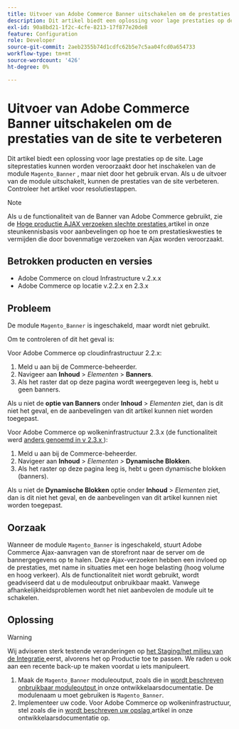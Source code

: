 ```yaml
---
title: Uitvoer van Adobe Commerce Banner uitschakelen om de prestaties van de site te verbeteren
description: Dit artikel biedt een oplossing voor lage prestaties op de site. De lage plaatsprestaties kunnen worden veroorzaakt door de module &grave; Magento_Banner' die wordt toegelaten maar niet wordt gebruikt. Als u de uitvoer van de module uitschakelt, kunnen de prestaties van de site verbeteren. Controleer het artikel voor resolutiestappen.
exl-id: 90a8bd21-1f2c-4cfe-8213-17f877e20de8
feature: Configuration
role: Developer
source-git-commit: 2aeb2355b74d1cdfc62b5e7c5aa04fcd0a654733
workflow-type: tm+mt
source-wordcount: '426'
ht-degree: 0%

---
```


# Uitvoer van Adobe Commerce Banner uitschakelen om de prestaties van de site te verbeteren

Dit artikel biedt een oplossing voor lage prestaties op de site. Lage siteprestaties kunnen worden veroorzaakt door het inschakelen van de module `Magento_Banner` , maar niet door het gebruik ervan. Als u de uitvoer van de module uitschakelt, kunnen de prestaties van de site verbeteren. Controleer het artikel voor resolutiestappen.

>[!NOTE]
>
>Als u de functionaliteit van de Banner van Adobe Commerce gebruikt, zie de [ Hoge productie AJAX verzoeken slechte prestaties ](/help/troubleshooting/miscellaneous/high-throughput-ajax-requests-cause-poor-performance.md) artikel in onze steunkennisbasis voor aanbevelingen op hoe te om prestatieskwesties te vermijden die door bovenmatige verzoeken van Ajax worden veroorzaakt.

## Betrokken producten en versies

* Adobe Commerce on cloud Infrastructure v.2.x.x
* Adobe Commerce op locatie v.2.2.x en 2.3.x

## Probleem

De module `Magento_Banner` is ingeschakeld, maar wordt niet gebruikt.

Om te controleren of dit het geval is:

Voor Adobe Commerce op cloudinfrastructuur 2.2.x:

1. Meld u aan bij de Commerce-beheerder.
1. Navigeer aan **Inhoud** > *Elementen* > **Banners**.
1. Als het raster dat op deze pagina wordt weergegeven leeg is, hebt u geen banners.

Als u niet de **optie van Banners** onder **Inhoud** > *Elementen* ziet, dan is dit niet het geval, en de aanbevelingen van dit artikel kunnen niet worden toegepast.

Voor Adobe Commerce op wolkeninfrastructuur 2.3.x (de functionaliteit werd [ anders genoemd in v 2.3.x ](https://commerce-docs.github.io/devdocs-archive/2.3/guides/v2.3/release-notes/ReleaseNotes2.3.0Commerce.html#banner-now-dynamic-block)):

1. Meld u aan bij de Commerce-beheerder.
1. Navigeer aan **Inhoud** > *Elementen >* **Dynamische Blokken**.
1. Als het raster op deze pagina leeg is, hebt u geen dynamische blokken (banners).

Als u niet de **Dynamische Blokken** optie onder **Inhoud** > *Elementen* ziet, dan is dit niet het geval, en de aanbevelingen van dit artikel kunnen niet worden toegepast.

## Oorzaak

Wanneer de module `Magento_Banner` is ingeschakeld, stuurt Adobe Commerce Ajax-aanvragen van de storefront naar de server om de bannergegevens op te halen. Deze Ajax-verzoeken hebben een invloed op de prestaties, met name in situaties met een hoge belasting (hoog volume en hoog verkeer). Als de functionaliteit niet wordt gebruikt, wordt geadviseerd dat u de moduleoutput onbruikbaar maakt. Vanwege afhankelijkheidsproblemen wordt het niet aanbevolen de module uit te schakelen.

## Oplossing

>[!WARNING]
>
>Wij adviseren sterk testende veranderingen op [ het Staging/het milieu van de Integratie ](/help/announcements/adobe-commerce-announcements/integration-environment-enhancement-request-pro-and-starter.md) eerst, alvorens het op Productie toe te passen. We raden u ook aan een recente back-up te maken voordat u iets manipuleert.

1. Maak de `Magento_Banner` moduleoutput, zoals die in [ wordt beschreven onbruikbaar moduleoutput ](https://experienceleague.adobe.com/nl/docs/commerce-operations/configuration-guide/files/disable-module-output) in onze ontwikkelaarsdocumentatie. De modulenaam u moet gebruiken is `Magento_Banner`.
1. Implementeer uw code. Voor Adobe Commerce op wolkeninfrastructuur, stel zoals die in [ wordt beschreven uw opslag ](https://experienceleague.adobe.com/nl/docs/commerce-cloud-service/user-guide/develop/deploy/staging-production) artikel in onze ontwikkelaarsdocumentatie op.
